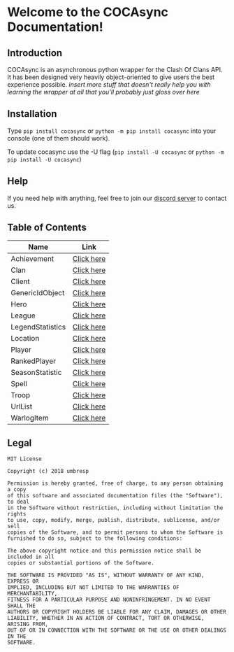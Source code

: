# Welcome to the COCAsync Documentation!

## Introduction
COCAsync is an asynchronous python wrapper for the Clash Of Clans API. It has been designed very heavily object-oriented to give users the best experience possible. *insert more stuff that doesn't really help you with learning the wrapper at all that you'll probably just gloss over here*

## Installation
Type `pip install cocasync` or `python -m pip install cocasync` into your console (one of them should work).

To update cocasync use the -U flag (`pip install -U cocasync` or `python -m pip install -U cocasync`)

## Help
If you need help with anything, feel free to join our [discord server](https://discord.gg/GZ8jUpA) to contact us.

## Table of Contents
| Name | Link |
|------|------|
| Achievement | [Click here](https://github.com/cree-py/cocasync/blob/master/documentation/ACHIEVEMENT.md) |
| Clan | [Click here](https://github.com/cree-py/cocasync/blob/master/documentation/CLAN.md) |
| Client | [Click here](https://github.com/cree-py/cocasync/blob/master/documentation/CLIENT.md) |
| GenericIdObject | [Click here](https://github.com/cree-py/cocasync/blob/master/documentation/GENERICIDOBJECT.md) |
| Hero | [Click here](https://github.com/cree-py/cocasync/blob/master/documentation/HERO.md) |
| League | [Click here](https://github.com/cree-py/cocasync/blob/master/documentation/LEAGUE.md) |
| LegendStatistics | [Click here](https://github.com/cree-py/cocasync/blob/master/documentation/LEGENDSTATISTICS.md) |
| Location | [Click here](https://github.com/cree-py/cocasync/blob/master/documentation/LOCATION.md) |
| Player | [Click here](https://github.com/cree-py/cocasync/blob/master/documentation/PLAYER.md) |
| RankedPlayer | [Click here](https://github.com/cree-py/cocasync/blob/master/documentation/RANKEDPLAYER.md) |
| SeasonStatistic | [Click here](https://github.com/cree-py/cocasync/blob/master/documentation/SeasonStatistic.md) |
| Spell | [Click here](https://github.com/cree-py/cocasync/blob/master/documentation/SPELL.md) |
| Troop | [Click here](https://github.com/cree-py/cocasync/blob/master/documentation/TROOP.md) |
| UrlList | [Click here](https://github.com/cree-py/cocasync/blob/master/documentation/URLLIST.md) |
| WarlogItem | [Click here](https://github.com/cree-py/cocasync/blob/master/documentation/WARLOGITEM.md) |


## Legal
```
MIT License

Copyright (c) 2018 umbresp

Permission is hereby granted, free of charge, to any person obtaining a copy
of this software and associated documentation files (the "Software"), to deal
in the Software without restriction, including without limitation the rights
to use, copy, modify, merge, publish, distribute, sublicense, and/or sell
copies of the Software, and to permit persons to whom the Software is
furnished to do so, subject to the following conditions:

The above copyright notice and this permission notice shall be included in all
copies or substantial portions of the Software.

THE SOFTWARE IS PROVIDED "AS IS", WITHOUT WARRANTY OF ANY KIND, EXPRESS OR
IMPLIED, INCLUDING BUT NOT LIMITED TO THE WARRANTIES OF MERCHANTABILITY,
FITNESS FOR A PARTICULAR PURPOSE AND NONINFRINGEMENT. IN NO EVENT SHALL THE
AUTHORS OR COPYRIGHT HOLDERS BE LIABLE FOR ANY CLAIM, DAMAGES OR OTHER
LIABILITY, WHETHER IN AN ACTION OF CONTRACT, TORT OR OTHERWISE, ARISING FROM,
OUT OF OR IN CONNECTION WITH THE SOFTWARE OR THE USE OR OTHER DEALINGS IN THE
SOFTWARE.
```